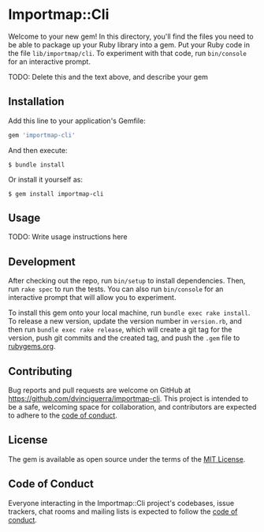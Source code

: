 # Importmap::Cli

Welcome to your new gem! In this directory, you'll find the files you need to be able to package up your Ruby library into a gem. Put your Ruby code in the file `lib/importmap/cli`. To experiment with that code, run `bin/console` for an interactive prompt.

TODO: Delete this and the text above, and describe your gem

## Installation

Add this line to your application's Gemfile:

```ruby
gem 'importmap-cli'
```

And then execute:

    $ bundle install

Or install it yourself as:

    $ gem install importmap-cli

## Usage

TODO: Write usage instructions here

## Development

After checking out the repo, run `bin/setup` to install dependencies. Then, run `rake spec` to run the tests. You can also run `bin/console` for an interactive prompt that will allow you to experiment.

To install this gem onto your local machine, run `bundle exec rake install`. To release a new version, update the version number in `version.rb`, and then run `bundle exec rake release`, which will create a git tag for the version, push git commits and the created tag, and push the `.gem` file to [rubygems.org](https://rubygems.org).

## Contributing

Bug reports and pull requests are welcome on GitHub at https://github.com/dvinciguerra/importmap-cli. This project is intended to be a safe, welcoming space for collaboration, and contributors are expected to adhere to the [code of conduct](https://github.com/dvinciguerra/importmap-cli/blob/main/CODE_OF_CONDUCT.md).

## License

The gem is available as open source under the terms of the [MIT License](https://opensource.org/licenses/MIT).

## Code of Conduct

Everyone interacting in the Importmap::Cli project's codebases, issue trackers, chat rooms and mailing lists is expected to follow the [code of conduct](https://github.com/dvinciguerra/importmap-cli/blob/main/CODE_OF_CONDUCT.md).

